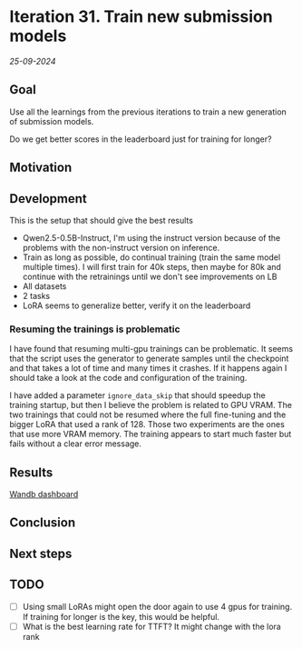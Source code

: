 # Iteration 31. Train new submission models

_25-09-2024_

## Goal

Use all the learnings from the previous iterations to train a new generation of submission models.

Do we get better scores in the leaderboard just for training for longer?

## Motivation

## Development

This is the setup that should give the best results

- Qwen2.5-0.5B-Instruct, I'm using the instruct version because of the problems with the non-instruct version
  on inference.
- Train as long as possible, do continual training (train the same model multiple times). I will first train for 40k steps, then maybe for 80k and continue with the retrainings until we don't see improvements on LB
- All datasets
- 2 tasks
- LoRA seems to generalize better, verify it on the leaderboard

### Resuming the trainings is problematic

I have found that resuming multi-gpu trainings can be problematic. It seems that the script uses the
generator to generate samples until the checkpoint and that takes a lot of time and many times it crashes.
If it happens again I should take a look at the code and configuration of the training.

I have added a parameter `ignore_data_skip` that should speedup the training startup, but then I believe
the problem is related to GPU VRAM. The two trainings that could not be resumed where the full fine-tuning
and the bigger LoRA that used a rank of 128. Those two experiments are the ones that use more VRAM memory.
The training appears to start much faster but fails without a clear error message.

## Results

[Wandb dashboard](https://wandb.ai/guillermobarbadillo/20240925_submission_models?nw=nwuserguillermobarbadillo)

## Conclusion

## Next steps

## TODO

- [ ] Using small LoRAs might open the door again to use 4 gpus for training. If training for longer is the key, this would be helpful.
- [ ] What is the best learning rate for TTFT? It might change with the lora rank

